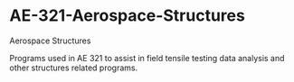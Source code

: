 # AE-321-Aerospace-Structures
Aerospace Structures


Programs used in AE 321 to assist in field tensile testing data analysis and other structures related programs. 
